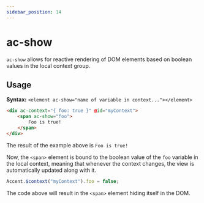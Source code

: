 ```yaml
---
sidebar_position: 14
---
```


# ac-show

`ac-show` allows for reactive rendering of DOM elements based on boolean values in the local context group. 

## Usage 

**Syntax:** `<element ac-show="name of variable in context..."></element>`

```html
<div ac-context="{ foo: true }" @id="myContext">
    <span ac-show="foo">
        Foo is true!
    </span>
</div>
```

The result of the example above is `Foo is true!`

Now, the `<span>` element is bound to the boolean value of the `foo` variable in the local context, meaning that whenever the context changes, the view is automatically updated along with it.

```js
Accent.$context("myContext").foo = false;
```

The code above will result in the `<span>` element hiding itself in the DOM.
